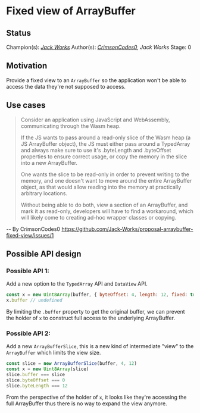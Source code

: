# Fixed view of ArrayBuffer

## Status

Champion(s): *[Jack Works](https://github.com/Jack-Works)*
Author(s): *[CrimsonCodes0](https://github.com/CrimsonCodes0), Jack Works*
Stage: 0

## Motivation

Provide a fixed view to an `ArrayBuffer` so the application won't be able to access the data they're not supposed to access.

## Use cases

> Consider an application using JavaScript and WebAssembly, communicating through the Wasm heap.
>
> If the JS wants to pass around a read-only slice of the Wasm heap (a JS ArrayBuffer object), the JS must either pass around a TypedArray and always make sure to use it's .byteLength and .byteOffset properties to ensure correct usage, or copy the memory in the slice into a new ArrayBuffer.
>
> One wants the slice to be read-only in order to prevent writing to the memory, and one doesn't want to move around the entire ArrayBuffer object, as that would allow reading into the memory at practically arbitrary locations.
>
> Without being able to do both, view a section of an ArrayBuffer, and mark it as read-only, developers will have to find a workaround, which will likely come to creating ad-hoc wrapper classes or copying.

-- By CrimsonCodes0 https://github.com/Jack-Works/proposal-arraybuffer-fixed-view/issues/1

## Possible API design

### Possible API 1:

Add a new option to the `TypedArray` API and `DataView` API.

```js
const x = new Uint8Array(buffer, { byteOffset: 4, length: 12, fixed: true })
x.buffer // undefined
```

By limiting the `.buffer` property to get the original buffer, we can prevent the holder of `x` to construct full access to the underlying ArrayBuffer.

### Possible API 2:

Add a new `ArrayBufferSlice`, this is a new kind of intermediate "view" to the `ArrayBuffer` which limits the view size.

```js
const slice = new ArrayBufferSlice(buffer, 4, 12)
const x = new Uint8Array(slice)
slice.buffer === slice
slice.byteOffset === 0
slice.byteLength === 12
```

From the perspective of the holder of `x`, it looks like they're accessing the full ArrayBuffer thus there is no way to expand the view anymore.

<!-- ## Implementations

### Polyfill/transpiler implementations

*A JavaScript implementation of the proposal, ideally packaged in a way that enables easy, realistic experimentation. See [implement.md](https://github.com/tc39/how-we-work/blob/master/implement.md) for details on creating useful prototype implementations.*

You can try out the implementation of this proposal in the npm package [frobnicate](https://www.npmjs.com/package/frobnicate). Note, this package has semver major version 0 and is subject to change.

### Native implementations

*For Stage 3+ proposals, and occasionally earlier, it is helpful to link to the implementation status of full, end-to-end JavaScript engines. Filing these issues before Stage 3 is somewhat unnecessary, though, as it's not very actionable.*

- [V8]() (*Links to tracking issues in each JS engine*)
- [JSC]()
- [SpiderMonkey]()
- ... -->

<!-- ## Q&A
**Q**: Why is the proposal this way?
**A**: Because reasons! -->
